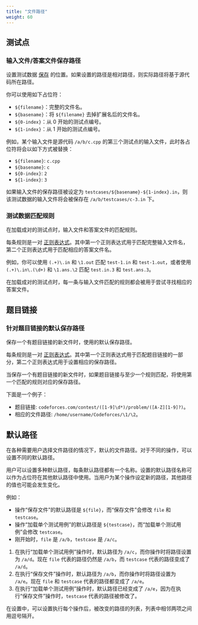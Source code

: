 ```yaml
---
title: "文件路径"
weight: 60
---
```


## 测试点

### 输入文件/答案文件保存路径

设置测试数据 [保存](../actions/_index.zh.md#save-testcases-on-save) 的位置。如果设置的路径是相对路径，则实际路径将基于源代码所在路径。

你可以使用如下占位符：

-   `${filename}`：完整的文件名。
-   `${basename}`：将 `${filename}` 去掉扩展名后的文件名。
-   `${0-index}`：从 0 开始的测试点编号。
-   `${1-index}`：从 1 开始的测试点编号。

例如，某个输入文件是源代码 `/a/b/c.cpp` 的第三个测试点的输入文件，此时各占位符将会以如下方式被替换：

-   `${filename}`: `c.cpp`
-   `${basename}`: `c`
-   `${0-index}`: `2`
-   `${1-index}`: `3`

如果输入文件的保存路径被设定为 `testcases/${basename}-${1-index}.in`，则该测试数据的输入文件将会被保存在 `/a/b/testcases/c-3.in` 下。

### 测试数据匹配规则

在加载成对的测试点时，输入文件和答案文件的匹配规则。

每条规则是一对 [正则表达式](../general/_index.zh.md#正则表达式)。其中第一个正则表达式用于匹配完整输入文件名，第二个正则表达式用于匹配相应的答案文件名。

例如，你可以使用 `(.+)\.in` 和 `\1.out` 匹配 `test-1.in` 和 `test-1.out`，或者使用 `(.+)\.in\.(\d+)` 和 `\1.ans.\2` 匹配 `test.in.3` 和 `test.ans.3`。

在加载成对的测试点时，每一条与输入文件匹配的规则都会被用于尝试寻找相应的答案文件。

## 题目链接

### 针对题目链接的默认保存路径

保存一个有题目链接的新文件时，使用的默认保存路径。

每条规则是一对 [正则表达式](../general/_index.zh.md#正则表达式)。其中第一个正则表达式用于匹配题目链接的一部分，第二个正则表达式用于设置相应的保存路径。

当保存一个有题目链接的新文件时，如果题目链接与至少一个规则匹配，将使用第一个匹配的规则对应的保存路径。

下面是一个例子：

-   题目链接: `codeforces.com/contest/([1-9]\d*)/problem/([A-Z][1-9]?)`。
-   相应的文件路径: `/home/username/Codeforces/\1/\2`。

## 默认路径

在各种需要用户选择文件路径的情况下，默认的文件路径。对于不同的操作，可以设置不同的默认路径。

用户可以设置多种默认路径，每条默认路径都有一个名称。设置的默认路径名称可以作为占位符在其他默认路径中使用。当用户为某个操作设定新的路径，其他路径的值也可能会发生变化。

例如：

-   操作“保存文件”的默认路径是 `${file}`，而“保存文件”会修改 `file` 和 `testcase`。
-   操作“加载单个测试用例”的默认路径是 `${testcase}`，而“加载单个测试用例”会修改 `testcase`。
-   刚开始时，`file` 是 `/a/b`，`testcase` 是 `/a/c`。

1.  在执行“加载单个测试用例”操作时，默认路径为 `/a/c`，而你操作时将路径设置为 `/a/d`。现在 `file` 代表的路径仍然是 `/a/b`，而 `testcase` 代表的路径变成了 `/a/d`。
2.  在执行“保存文件”操作时，默认路径为 `/a/b`，而你操作时将路径设置为 `/a/e`。现在 `file` 和 `testcase` 代表的路径都变成了 `/a/e`。
3.  在执行“加载单个测试用例”操作时，默认路径已经变成了 `/a/e`，因为在执行“保存文件”操作时，`testcase` 代表的路径被修改了。

在设置中，可以设置执行每个操作后，被改变的路径的列表，列表中相邻两项之间用逗号隔开。
